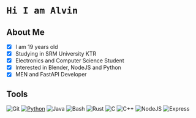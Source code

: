 # `Hi I am Alvin`

## About Me
- [x] I am 19 years old
- [x] Studying in SRM University KTR
- [x] Electronics and Computer Science Student
- [x] Interested in Blender, NodeJS and Python
- [x] MEN and FastAPI Developer

## Tools
<p>
  <img alt="Git" src="https://img.shields.io/badge/Git-F05032.svg?&style=for-the-badge&logo=git&logoColor=white"/> 
  <a href="https://www.github.com/alvinbengeorge/python"><img alt="Python" src="https://img.shields.io/badge/Python-006FFF.svg?&style=for-the-badge&logo=python&logoColor=white"/></a>
  <img alt="Java" src="https://img.shields.io/badge/Java-4A01FF.svg?&style=for-the-badge&logo=java&logoColor=white"/> 
  <img alt="Bash" src="https://img.shields.io/badge/Bash-FFFFFF.svg?&style=for-the-badge&logo=gnubash&logoColor=black"/>
  <img alt="Rust" src="https://img.shields.io/badge/Rust-FF7A00.svg?&style=for-the-badge&logo=rust&logoColor=white"/>
  <img alt="C" src="https://img.shields.io/badge/C-0011FF.svg?&style=for-the-badge&logo=c&logoColor=white"/>
  <img alt="C++" src="https://img.shields.io/badge/C++-0059FF.svg?&style=for-the-badge&logo=cplusplus&logoColor=white"/>
  <img alt="NodeJS" src="https://img.shields.io/badge/NodeJS-00AA01.svg?&style=for-the-badge&logo=nodedotjs&logoColor=white"/>
  <img alt="Express" src="https://img.shields.io/badge/express-00AA55.svg?&style=for-the-badge&logo=express&logoColor=white"/>
</p>